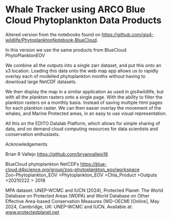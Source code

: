 # Whale Tracker using ARCO Blue Cloud Phytoplankton Data Products

Altered version from the notebooks found on https://github.com/gis4-wildlife/PhytoplanktonNotebook-BlueCloud.

In this version we use the same products from BlueCloud PhytoPlanktonEOV

We combine all the outputs into a single zarr dataset, and put this onto an s3 location.  Loading this data onto the web map app allows us
to rapidly overlay each of modelled phytoplankton months without having to download large NetCDF datasets.

We then display the map in a similar application as used in gis4wildlife, but with all the plankton rasters onto a single page.  With the ability to filter the plankton rasters on a monthly basis. Instead of saving multiple html pages for each plankton raster.  We can then easier overlay the movement of the whales, and Marine Protected areas, in an easy to use visual representation. 

All this on the EDITO Datalab Platform, which allows for simple sharing of data, and on demand cloud computing resources for data scientists and conservation enthusiasts. 


Acknowledgements

Brian R Vallejo
https://github.com/bryanvallejo16

BlueCloud phytoplankton NetCDFs
https://blue-cloud.d4science.org/group/zoo-phytoplankton_eov/workspace	
Zoo-Phytoplankton_EOV >Phytoplankton_EOV >Chla_Product >Outputs >20210222 > 2018

MPA dataset:
UNEP-WCMC and IUCN (2024), Protected Planet: The World Database on Protected Areas (WDPA) and World Database on Other Effective Area-based Conservation Measures (WD-OECM) [Online], May 2024, Cambridge, UK: UNEP-WCMC and IUCN. Available at: www.protectedplanet.net.


